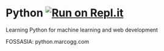 # Python  [![Run on Repl.it](https://repl.it/badge/github/akashjoffl/Python)](https://repl.it/github/akashjoffl/Python)
Learning Python for machine learning and web development


FOSSASIA: python.marcogg.com

